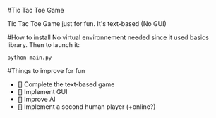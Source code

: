 #Tic Tac Toe Game

Tic Tac Toe Game just for fun. It's text-based (No GUI)

#How to install
No virtual environnement needed since it used basics library. Then to launch it:
```
python main.py
```

#Things to improve for fun
- [] Complete the text-based game
- [] Implement GUI
- [] Improve AI
- [] Implement a second human player (+online?)